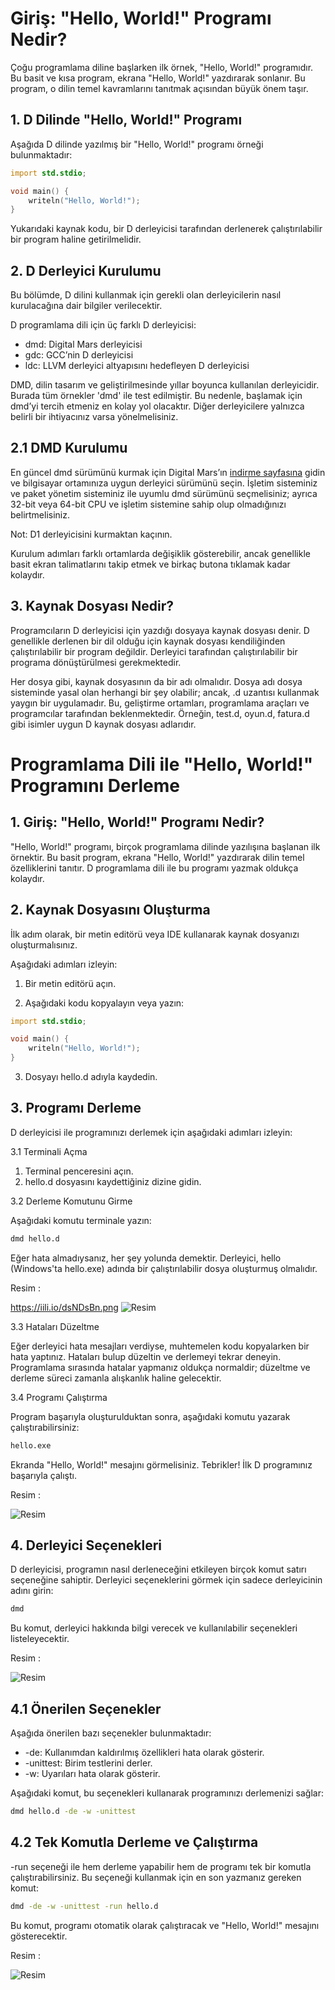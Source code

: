 # Giriş: "Hello, World!" Programı Nedir?

Çoğu programlama diline başlarken ilk örnek, "Hello, World!" programıdır. 
Bu basit ve kısa program, ekrana "Hello, World!" yazdırarak sonlanır. 
Bu program, o dilin temel kavramlarını tanıtmak açısından büyük önem taşır.

## 1. D Dilinde "Hello, World!" Programı

Aşağıda D dilinde yazılmış bir "Hello, World!" programı örneği bulunmaktadır:

```d
import std.stdio;

void main() {
    writeln("Hello, World!");
}
```

Yukarıdaki kaynak kodu, bir D derleyicisi tarafından derlenerek çalıştırılabilir bir program haline getirilmelidir.

## 2. D Derleyici Kurulumu

Bu bölümde, D dilini kullanmak için gerekli olan derleyicilerin nasıl kurulacağına dair bilgiler verilecektir. 

D programlama dili için üç farklı D derleyicisi:

- dmd: Digital Mars derleyicisi
- gdc: GCC’nin D derleyicisi
- ldc: LLVM derleyici altyapısını hedefleyen D derleyicisi

DMD, dilin tasarım ve geliştirilmesinde yıllar boyunca kullanılan derleyicidir. 
Burada tüm örnekler 'dmd' ile test edilmiştir. 
Bu nedenle, başlamak için dmd’yi tercih etmeniz en kolay yol olacaktır. 
Diğer derleyicilere yalnızca belirli bir ihtiyacınız varsa yönelmelisiniz. 

## 2.1 DMD Kurulumu

En güncel dmd sürümünü kurmak için Digital Mars’ın [indirme sayfasına](https://dlang.org/download.html) gidin ve bilgisayar ortamınıza uygun derleyici sürümünü seçin. 
İşletim sisteminiz ve paket yönetim sisteminiz ile uyumlu dmd sürümünü seçmelisiniz; 
ayrıca 32-bit veya 64-bit CPU ve işletim sistemine sahip olup olmadığınızı belirtmelisiniz. 

Not: D1 derleyicisini kurmaktan kaçının.

Kurulum adımları farklı ortamlarda değişiklik gösterebilir, ancak genellikle basit ekran talimatlarını takip etmek ve birkaç butona tıklamak kadar kolaydır.

## 3. Kaynak Dosyası Nedir?

Programcıların D derleyicisi için yazdığı dosyaya kaynak dosyası denir. 
D genellikle derlenen bir dil olduğu için kaynak dosyası kendiliğinden çalıştırılabilir bir program değildir. 
Derleyici tarafından çalıştırılabilir bir programa dönüştürülmesi gerekmektedir.

Her dosya gibi, kaynak dosyasının da bir adı olmalıdır. 
Dosya adı dosya sisteminde yasal olan herhangi bir şey olabilir; ancak, .d uzantısı kullanmak yaygın bir uygulamadır.
Bu, geliştirme ortamları, programlama araçları ve programcılar tarafından beklenmektedir.
Örneğin, test.d, oyun.d, fatura.d gibi isimler uygun D kaynak dosyası adlarıdır.

# Programlama Dili ile "Hello, World!" Programını Derleme

## 1. Giriş: "Hello, World!" Programı Nedir?

"Hello, World!" programı, birçok programlama dilinde yazılışına başlanan ilk örnektir. 
Bu basit program, ekrana "Hello, World!" yazdırarak dilin temel özelliklerini tanıtır. 
D programlama dili ile bu programı yazmak oldukça kolaydır.

## 2. Kaynak Dosyasını Oluşturma

İlk adım olarak, bir metin editörü veya IDE kullanarak kaynak dosyanızı oluşturmalısınız. 

Aşağıdaki adımları izleyin:

1. Bir metin editörü açın.

2. Aşağıdaki kodu kopyalayın veya yazın:

```d
import std.stdio;

void main() {
    writeln("Hello, World!");
}
```

3. Dosyayı hello.d adıyla kaydedin.

## 3. Programı Derleme

D derleyicisi ile programınızı derlemek için aşağıdaki adımları izleyin:

3.1 Terminali Açma

1. Terminal penceresini açın.
2. hello.d dosyasını kaydettiğiniz dizine gidin.

3.2 Derleme Komutunu Girme

Aşağıdaki komutu terminale yazın:

```bash
dmd hello.d
```

Eğer hata almadıysanız, her şey yolunda demektir. 
Derleyici, hello (Windows'ta hello.exe) adında bir çalıştırılabilir dosya oluşturmuş olmalıdır.

Resim :

https://iili.io/dsNDsBn.png
![Resim](https://iili.io/dsNDsBn.png)



3.3 Hataları Düzeltme

Eğer derleyici hata mesajları verdiyse, muhtemelen kodu kopyalarken bir hata yaptınız. 
Hataları bulup düzeltin ve derlemeyi tekrar deneyin. 
Programlama sırasında hatalar yapmanız oldukça normaldir; düzeltme ve derleme süreci zamanla alışkanlık haline gelecektir.

3.4 Programı Çalıştırma

Program başarıyla oluşturulduktan sonra, aşağıdaki komutu yazarak çalıştırabilirsiniz:

```bash
hello.exe
```

Ekranda "Hello, World!" mesajını görmelisiniz. Tebrikler! İlk D programınız başarıyla çalıştı.

Resim : 

![Resim](https://iili.io/dsNLXPj.png)

## 4. Derleyici Seçenekleri

D derleyicisi, programın nasıl derleneceğini etkileyen birçok komut satırı seçeneğine sahiptir. 
Derleyici seçeneklerini görmek için sadece derleyicinin adını girin:

```bash
dmd
```

Bu komut, derleyici hakkında bilgi verecek ve kullanılabilir seçenekleri listeleyecektir.

Resim : 

![Resim](https://i.ibb.co/BrSWRBj/resim-2024-09-23-232135197.png)

## 4.1 Önerilen Seçenekler

Aşağıda önerilen bazı seçenekler bulunmaktadır:

- -de: Kullanımdan kaldırılmış özellikleri hata olarak gösterir.
- -unittest: Birim testlerini derler.
- -w: Uyarıları hata olarak gösterir.

Aşağıdaki komut, bu seçenekleri kullanarak programınızı derlemenizi sağlar:

```bash
dmd hello.d -de -w -unittest
```

## 4.2 Tek Komutla Derleme ve Çalıştırma

-run seçeneği ile hem derleme yapabilir hem de programı tek bir komutla çalıştırabilirsiniz. 
Bu seçeneği kullanmak için en son yazmanız gereken komut:

```bash
dmd -de -w -unittest -run hello.d
```

Bu komut, programı otomatik olarak çalıştıracak ve "Hello, World!" mesajını gösterecektir.

Resim : 

![Resim](https://i.ibb.co/LY6tLvk/DMD-Settings-Run.png)
